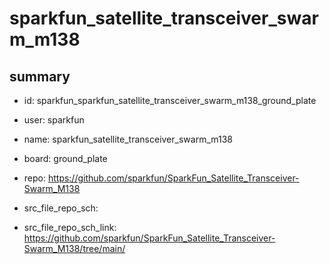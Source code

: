 # sparkfun_satellite_transceiver_swarm_m138
 
## summary 
* id: sparkfun_sparkfun_satellite_transceiver_swarm_m138_ground_plate
* user: sparkfun
* name: sparkfun_satellite_transceiver_swarm_m138
* board: ground_plate
* repo: https://github.com/sparkfun/SparkFun_Satellite_Transceiver-Swarm_M138



* src_file_repo_sch: 
* src_file_repo_sch_link: https://github.com/sparkfun/SparkFun_Satellite_Transceiver-Swarm_M138/tree/main/




